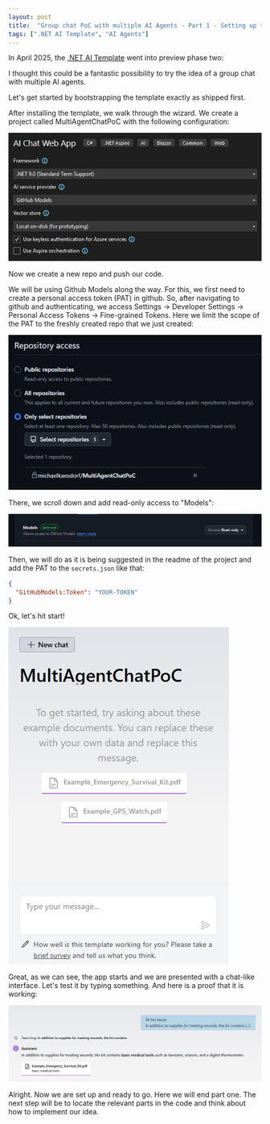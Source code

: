```yaml
---
layout: post
title:  "Group chat PoC with multiple AI Agents - Part 1 - Setting up the base"
tags: [".NET AI Template", "AI Agents"]
---
```


In April 2025, the [.NET AI Template](https://devblogs.microsoft.com/dotnet/announcing-dotnet-ai-template-preview2/) went into preview phase two: 

I thought this could be a fantastic possibility to try the idea of a group chat with multiple AI agents.

Let's get started by bootstrapping the template exactly as shipped first.

After installing the template, we walk through the wizard. We create a project called MultiAgentChatPoC with the following configuration:

![Picture of the VS Wizard](/assets/2025-06-29-group-chat-poc-multiple-ai-agents-dotnet-part-1-setting-up-the-base/vs_wizard_ai_chat_template.png)

Now we create a new repo and push our code.

We will be using Github Models along the way. For this, we first need to create a personal access token (PAT) in github. So, after navigating to github and authenticating, we access Settings -> Developer Settings -> Personal Access Tokens -> Fine-grained Tokens. 
Here we limit the scope of the PAT to the freshly created repo that we just created:

![Screenshot of the repository access settings in github](/assets/2025-06-29-group-chat-poc-multiple-ai-agents-dotnet-part-1-setting-up-the-base/pat_repo_access.png)

There, we scroll down and add read-only access to "Models":

![Screenshot of PAT access scope](/assets/2025-06-29-group-chat-poc-multiple-ai-agents-dotnet-part-1-setting-up-the-base/pat_scope.png)

Then, we will do as it is being suggested in the readme of the project and add the PAT to the `secrets.json` like that:

   ```json
   {
     "GitHubModels:Token": "YOUR-TOKEN"
   }
   ```

Ok, let's hit start!

![Screenshot of the running app](/assets/2025-06-29-group-chat-poc-multiple-ai-agents-dotnet-part-1-setting-up-the-base/working_app.png)

Great, as we can see, the app starts and we are presented with a chat-like interface. Let's test it by typing something.
And here is a proof that it is working:

![Screenshot of a working prompt](/assets/2025-06-29-group-chat-poc-multiple-ai-agents-dotnet-part-1-setting-up-the-base/successful_prompt.png)

Alright. Now we are set up and ready to go. Here we will end part one. The next step will be to locate the relevant parts in the code and think about how to implement our idea.